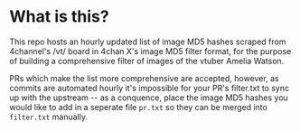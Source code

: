 # What is this?
This repo hosts an hourly updated list of image MD5 hashes scraped from
4channel's /vt/ board in 4chan X's image MD5 filter format, for the purpose 
of building a comprehensive filter of images of the vtuber Amelia Watson.

PRs which make the list more comprehensive are accepted, however, as commits
are automated hourly it's impossible for your PR's filter.txt to sync up with
the upstream -- as a conquence, place the image MD5 hashes you would like to
add in a seperate file `pr.txt` so they can be merged into `filter.txt` manually.
